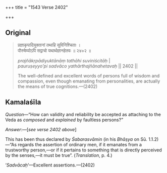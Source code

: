 +++
title = "1543 Verse 2402"

+++
## Original 
>
> प्रज्ञाकृपादियुक्तानां तथाहि सुविनिश्चिताः ।  
> पौरुषेय्योऽपि सद्वाचो यथार्थज्ञानहेतवः ॥ २४०२ ॥ 
>
> *prajñākṛpādiyuktānāṃ tathāhi suviniścitāḥ* \|  
> *pauruṣeyyo'pi sadvāco yathārthajñānahetavaḥ* \|\| 2402 \|\| 
>
> The well-defined and excellent words of persons full of wisdom and compassion, even though emanating from personalities, are actually the means of true cognitions.—(2402)



## Kamalaśīla

*Question*—“How can validity and reliability be accepted as attaching to the Veda as *composed* and *explained* by faultless persons?”

*Answer*:—[*see verse 2402 above*]

This has been thus declared by *Śabarasvāmin* (in his *Bhāṣya* on Sū. 1.1.2)—“As regards the assertion of ordinary men, if it emanates from a trustworthy person,—or if it pertains to something that is directly perceived by the senses,—it must be true”. (*Translation*, p. 4.)

‘*Sadvācaḥ*’—Excellent assertions.—(2402)


